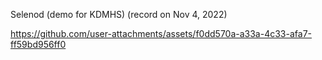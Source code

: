 Selenod (demo for KDMHS) (record on Nov 4, 2022)

https://github.com/user-attachments/assets/f0dd570a-a33a-4c33-afa7-ff59bd956ff0
